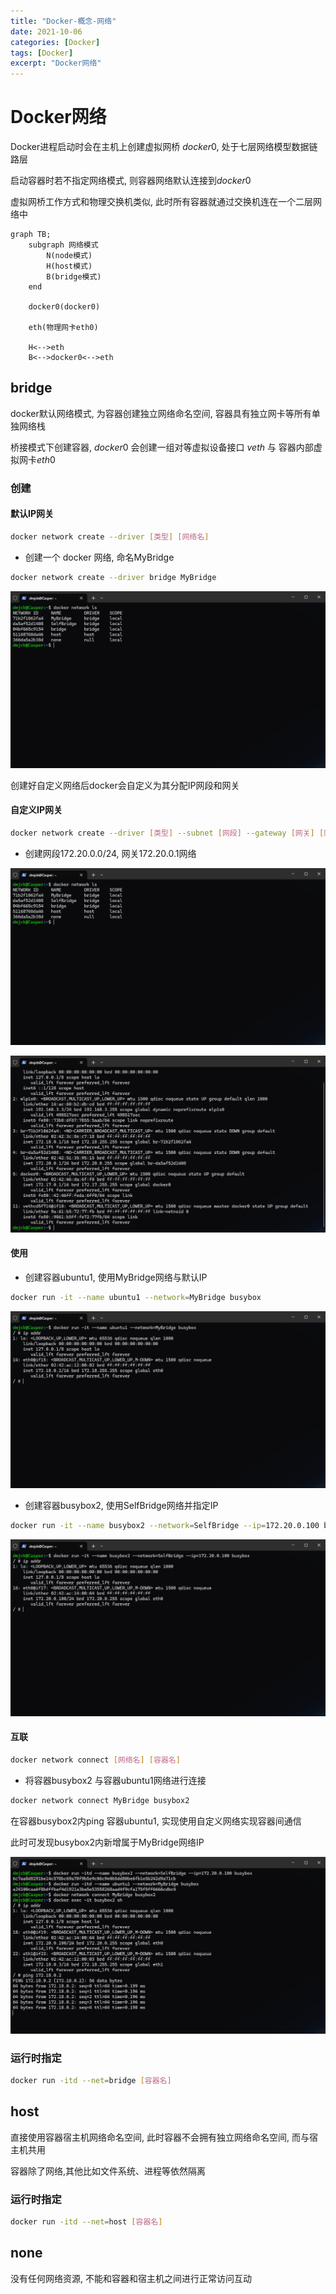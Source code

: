 ```yaml
---
title: "Docker-概念-网络"
date: 2021-10-06
categories: [Docker]
tags: [Docker]
excerpt: "Docker网络"
---
```


# Docker网络

Docker进程启动时会在主机上创建虚拟网桥 $docker0$, 处于七层网络模型数据链路层

启动容器时若不指定网络模式, 则容器网络默认连接到$docker0$

虚拟网桥工作方式和物理交换机类似, 此时所有容器就通过交换机连在一个二层网络中

```mermaid
graph TB;
    subgraph 网络模式
        N(node模式)
        H(host模式)
        B(bridge模式)
    end

    docker0(docker0)

    eth(物理网卡eth0)

    H<-->eth
    B<-->docker0<-->eth
```

## bridge

docker默认网络模式, 为容器创建独立网络命名空间, 容器具有独立网卡等所有单独网络栈

桥接模式下创建容器, $docker0$ 会创建一组对等虚拟设备接口 $veth$ 与 容器内部虚拟网卡$eth0$

### 创建

#### 默认IP网关

```sh
docker network create --driver [类型] [网络名]
```

- 创建一个 docker 网络, 命名MyBridge

```sh
docker network create --driver bridge MyBridge
```

![](/assets/SelfImgur/20241021182340.png)

创建好自定义网络后docker会自定义为其分配IP网段和网关

#### 自定义IP网关

```sh
docker network create --driver [类型] --subnet [网段] --gateway [网关] [网络名]
```

- 创建网段172.20.0.0/24, 网关172.20.0.1网络

![](/assets/SelfImgur/20241021182432.png)

![](/assets/SelfImgur/20241021182413.png)

#### 使用

- 创建容器ubuntu1, 使用MyBridge网络与默认IP

```sh
docker run -it --name ubuntu1 --network=MyBridge busybox
```

![](/assets/SelfImgur/20241021182543.png)

- 创建容器busybox2, 使用SelfBridge网络并指定IP

```sh
docker run -it --name busybox2 --network=SelfBridge --ip=172.20.0.100 busybox
```

![](/assets/SelfImgur/20241021182622.png)

#### 互联

```sh
docker network connect [网络名] [容器名]
```

- 将容器busybox2 与容器ubuntu1网络进行连接

```sh
docker network connect MyBridge busybox2
```

在容器busybox2内ping 容器ubuntu1, 实现使用自定义网络实现容器间通信

此时可发现busybox2内新增属于MyBridge网络IP

![](/assets/SelfImgur/20241021182805.png)

### 运行时指定

```sh
docker run -itd --net=bridge [容器名]
```

## host

直接使用容器宿主机网络命名空间, 此时容器不会拥有独立网络命名空间, 而与宿主机共用

容器除了网络,其他比如文件系统、进程等依然隔离

### 运行时指定

```sh
docker run -itd --net=host [容器名]
``` 

## none

没有任何网络资源, 不能和容器和宿主机之间进行正常访问互动
